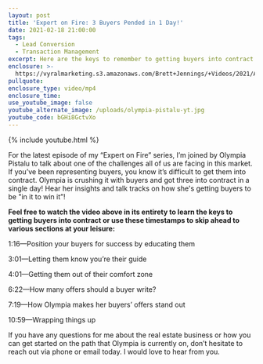 ```yaml
---
layout: post
title: 'Expert on Fire: 3 Buyers Pended in 1 Day!'
date: 2021-02-18 21:00:00
tags:
  - Lead Conversion
  - Transaction Management
excerpt: Here are the keys to remember to getting buyers into contract in our market.
enclosure: >-
  https://vyralmarketing.s3.amazonaws.com/Brett+Jennings/+Videos/2021/Agent+on+Fire_+3+Buyers+Pended+in+1+Day!.mp4
pullquote:
enclosure_type: video/mp4
enclosure_time:
use_youtube_image: false
youtube_alternate_image: /uploads/olympia-pistalu-yt.jpg
youtube_code: bGHi8GctvXo
---
```

{% include youtube.html %}

For the latest episode of my “Expert on Fire” series, I’m joined by Olympia Pistalu to talk about one of the challenges all of us are facing in this market. If you’ve been representing buyers, you know it’s difficult to get them into contract. Olympia is crushing it with buyers and got three into contract in a single day\! Hear her insights and talk tracks on how she's getting buyers to be "in it to win it”\!&nbsp;

**Feel free to watch the video above in its entirety to learn the keys to getting buyers into contract or use these timestamps to skip ahead to various sections at your leisure:&nbsp;**

1:16—Position your buyers for success by educating them

3:01—Letting them know you’re their guide

4:01—Getting them out of their comfort zone&nbsp;

6:22—How many offers should a buyer write?

7:19—How Olympia makes her buyers’ offers stand out

10:59—Wrapping things up

If you have any questions for me about the real estate business or how you can get started on the path that Olympia is currently on, don’t hesitate to reach out via phone or email today. I would love to hear from you.

